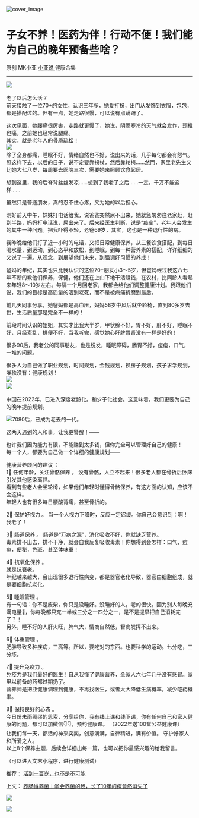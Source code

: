 ![cover_image](http://mmbiz.qpic.cn/mmbiz_jpg/A8SKDch4cJEa2hKGy6DVkZqY7xVxhw8BdqKcSsMkTCcDm8zJiacTDKCy9sb0sGNMvbZ97kxUUhZO7IyFRibsvwpg/0?wx_fmt=jpeg)

#  子女不养！医药为伴！行动不便！我们能为自己的晚年预备些啥？

原创  MK小亚  [ 小亚说 ](https://mp.weixin.qq.com/mp/appmsgalbum?__biz=MzUxNDAwNTk0MQ==&action=getalbum&album_id=1708249854717526017#wechat_redirect) 健康合集

__ _ _ _ _

![](https://mmbiz.qpic.cn/mmbiz_png/A8SKDch4cJEa2hKGy6DVkZqY7xVxhw8Bkk5bCGmB4DrsAjZicPsvZfFib2xoTuibmdGgDBU18QwJjBx6danp2Nozg/640?wx_fmt=png)
​

  

老了以后怎么活？  
前天接触了一位70+的女性，认识三年多，她爱打扮，出门从发饰到衣服，包包，都是搭配过的。但有一点，她走路很慢，可以说有点蹒跚了。  
  
这次见面，她腰痛很厉害，走路就更慢了，她说，阴雨寒冷的天气就会发作，颈椎也痛，之前她也经常说腿痛。  
其实，就是老年人的骨质疏松！  
![](https://mmbiz.qpic.cn/mmbiz_png/A8SKDch4cJEa2hKGy6DVkZqY7xVxhw8B3ACbianPibIoB9OS37Cc0nr7IIibiakCHJ5XFtsXwKJiawBGlsPGhoQiccWQ/640?wx_fmt=png)
​  
除了全身都痛，睡眠不好，情绪自然也不好，说出来的话，几乎每句都会有怨气。照这样下去，以后的日子，说不定要靠拐杖，然后靠轮椅……然而，家里老先生又比她大七八岁，每周要去医院三次，需要她来照顾饮食起居。  
  
想到这里，我的后脊背丝丝发凉……想到了我老了之后……一定，千万不能这样……  
  
虽然只是普通朋友，真的忍不住心疼，又为她的以后担心。  
  
刚好前天中午，妹妹打电话给我，说爸爸突然尿不出来，她就急匆匆往老家赶，赶到半路，妈妈打电话说，尿出来了。后来经医生判断，说是“痉挛”，老年人会发生的其中一种问题。把我吓得不轻，老爸69岁，其实，这也是一种退行性的病。  
  
我昨晚给他们打了近一小时的电话，又把日常健康保养，从三餐饮食搭配，到每日喝水量，到运动，到心态平和放松，到睡眠，到每一种营养素的搭配，详详细细的又说了一遍。从观念，到展望他们未来，到强调好习惯的养成！  
  
爸妈的年纪，其实也只比我认识的这位70+朋友小3～5岁，但爸妈经过我这六七年不断的教他们保养，保健，他们还在上山下地干活赚钱，在农村，比同龄人看起来年轻8～10岁左右。每隔一个月回老家，我都会给他们调整健康计划。我跟他们说，我们的目标是高质量的活到老死，而不是被病痛折磨到最后。  
  
前几天同事分享，她爸妈都是高血压，妈妈58岁中风后就坐轮椅，直到80多岁去世，生活质量那是完全不一样的！  
  
前段时间认识的姐姐，其实才比我大半岁，甲状腺不好，胃不好，肝不好，睡眠不好，月经紊乱，排便不好，当我听完，感觉她心肝脾胃肾没有一样是好的！  
  
很多90后，我老公的同事朋友，也是脱发，睡眠障碍，肠胃不好，痘痘，口气，一堆的问题。  
  
很多人为自己做了职业规划，时间规划，金钱规划，换房子规划，孩子求学规划，唯独没有：健康规划！  
![](https://mmbiz.qpic.cn/mmbiz_png/A8SKDch4cJEa2hKGy6DVkZqY7xVxhw8BH4Y7JWnNNqvywsP9hymKaN4aZF48Gjs4XToNnFdSDic5Rsy47Jj40vA/640?wx_fmt=png)
​  
![](https://mmbiz.qpic.cn/mmbiz_png/A8SKDch4cJEa2hKGy6DVkZqY7xVxhw8BnQNMzWUs7wGoiaRVoeHVZ3DeKAcDRrPYvKSuyzXrHeFvia3n9S6hfRnQ/640?wx_fmt=png)
​  
  
中国在2022年，已进入深度老龄化。和少子化社会。这意味着，我们更要为自己的晚年提前规划。  
  
![](https://mmbiz.qpic.cn/mmbiz_png/A8SKDch4cJEa2hKGy6DVkZqY7xVxhw8B3WaapCxkyA68965j0iccObGOhRuHP4VuaXdlwfXAqvVBnj6qHTpMMdg/640?wx_fmt=png)
​  7080后，已成为老去的一代。  
  
这两天遇到的人和事，让我更警醒！——  
  
也许我们因为能力有限，不能赚到太多钱，但你完全可以管理好自己的健康！  
每一个人，都要为自己做一个详细的健康规划——  
  
健康营养顾问的建议  ：  
1⃣️  任何年龄，关注骨骼保养  。  没有骨骼，人立不起来！很多老人都在骨折后卧床引发其他感染离世。  
看到有些老人会坐轮椅，如果他们年轻时懂得骨骼保养，有这方面的认知，应该不会这样。  
年轻人也有很多每日腰酸背痛，甚至骨折的。  
  
2⃣️  保护好视力  。  当一个人视力下降时，反应一定迟缓。你自己会意识到：啊！我老了！  
  
3⃣️  肠道保养  。  肠道是“万病之源”，消化吸收不好，你就缺乏营养。  
毒素排不出去，排不干净，就会自我反复吸收毒素！你想得到会怎样：口气，痘痘，便秘，色斑，甚至体味重！  
  
4⃣️  抗氧化保养  。  
就是抗衰老。  
年纪越来越大，会出现很多退行性病变，都是器官老化导致，器官由细胞组成，就是要细胞抗老化。  
  
5⃣️  睡眠管理  。  
有一句话：你不是废柴，你只是没睡好。没睡好的人，老的很快。因为别人每晚充满电量🔋，你每晚都只充一半或三分之一四分之一，是不是提早把自己消耗完了？！  
另外，睡不好的人肝火旺，脾气大，情商自然低，智商发挥不出来。  
  
6⃣️  体重管理  。  
肥胖导致多种疾病，三高等。所以，要吃对的东西。也要科学的运动。七分吃，三分练。  
  
7⃣️  提升免疫力  。  
免疫力是我们最好的医生！自从我懂了健康营养，全家人六七年几乎没有感冒。家里以前备的药都过期扔了。  
营养师是把亚健康调理到健康，不再找医生，或者大大降低生病概率，减少吃药概率。  
  
8⃣️  保持良好的心态  。  
今日份未雨绸缪的思索，分享给你，我有线上课和线下课，你有任何自己和家人健康的问题，都可以加微信👇👇，预约健康课。  （2022年送100堂公益健康课）  
让我们每一天，都活的神采奕奕，创意满满，自律精进，满有价值。  守护好家人和所爱之人。  
以上8个保养主题，后续会详细出每一篇，也可以把你最感兴趣的给我留言。  
  
（可以进入文末小程序，进行健康测试）  ​  
  
  

推荐： [ 活到一百岁，也不是不可能
](http://mp.weixin.qq.com/s?__biz=MzUxNDAwNTk0MQ==&mid=2247483704&idx=1&sn=dfbbe1321750ce81b34879745eea796b&chksm=f94dcfe2ce3a46f4d523630b552fa2c792af6b85392f0f7001b73b2629da0756981ddc719b0c&scene=21#wechat_redirect)  

上文： [ 养肠得养菌｜学会养菌的我，长了10年的痘竟然消失了
](https://mp.weixin.qq.com/s?__biz=MzUxNDAwNTk0MQ==&mid=2247484743&idx=1&sn=000f0f07384fa189745814306209b7a9&scene=21#wechat_redirect)

![](https://mmbiz.qpic.cn/mmbiz_gif/b96CibCt70iaZ7Bia3Wm91cEuWhERXfCYjTia9tf7aMjVBNRETSa2NpGjCV6tyNvgCLos8LBgwEgxcwaIw8zdOsG7A/640?wx_fmt=gif)

![](https://mmbiz.qpic.cn/mmbiz_jpg/A8SKDch4cJEicCnqTxiatgGquhIicZ1wJ1Dth5YOOzoYV7U4N3HmiaO0vVAzjOpBVdtF0gnL632Fc7HqiaDmgveQDEw/640?wx_fmt=jpeg)
